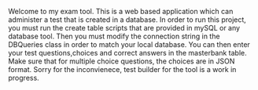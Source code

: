 Welcome to my exam tool. This is a web based application which can administer a test that is created in a database. 
In order to run this project, you must run the create table scripts that are provided in mySQL or any database tool. Then you must modify the 
connection string in the DBQueries class in order to match your local database. You can then enter your test questions,choices and correct answers in 
the masterbank table. Make sure that for multiple choice questions, the choices are in JSON format. Sorry for the inconvienece, test builder for the tool is a work in progress.

